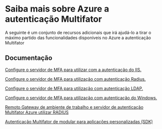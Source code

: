<properties 
    pageTitle="Autenticação Multifator Azure - Saiba mais"
    description="Esta é a página de autenticação multifator Azure que fornece ligações para conteúdos adicionais para autenticação Multifator de Azure.  A partir daqui pode obter informações sobre tópicos adicionais sobre a autenticação Multifator."
    services="multi-factor-authentication"
    documentationCenter=""
    authors="kgremban"
    manager="femila"
    editor="curtland"/>

<tags
    ms.service="multi-factor-authentication"
    ms.workload="identity"
    ms.tgt_pltfrm="na"
    ms.devlang="na"
    ms.topic="article"
    ms.date="08/04/2016"
    ms.author="kgremban"/>

# <a name="learn-more-about-azure-multi-factor-authentication"></a>Saiba mais sobre Azure a autenticação Multifator


A seguinte é um conjunto de recursos adicionais que irá ajudá-lo a tirar o máximo partido das funcionalidades disponíveis no Azure a autenticação Multifator

## <a name="documentation"></a>Documentação

[Configure o servidor de MFA para utilizar com a autenticação do IIS.](https://msdn.microsoft.com/library/azure/dn394291.aspx)

[Configure o servidor de MFA para utilização com autenticação Radius.](https://msdn.microsoft.com/library/azure/dn394299.aspx)

[Configure o servidor de MFA para utilização com autenticação LDAP.](https://msdn.microsoft.com/library/azure/dn394286.aspx)

[Configure o servidor de MFA para utilização com autenticação do Windows.](https://msdn.microsoft.com/library/azure/dn394278.aspx)

[Remoto Gateway de ambiente de trabalho e servidor de autenticação Multifator Azure utilizar RADIUS](https://msdn.microsoft.com/library/azure/dn394287.aspx)

[Autenticação Multifator de modular para aplicações personalizadas (SDK)](https://msdn.microsoft.com/library/azure/dn249464.aspx)
